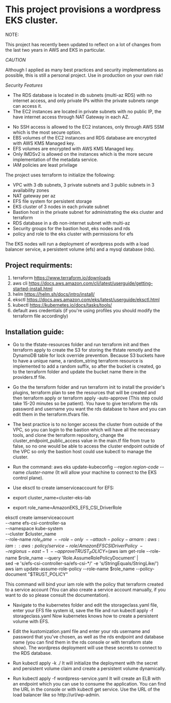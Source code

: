 # This project provisions a wordpress EKS cluster.

NOTE:

This project has recently been updated to reflect on a lot of changes from the last two years in AWS and EKS in particular.

_CAUTION_

Although I applied as many best practices and security implementations as possible, this is still a personal project.
Use in production on your own risk!

_Security Features_

- The RDS database is located in db subnets (multi-az RDS) with no internet access, and only private IPs within the private subnets range can access it.
- The EC2 instances are located in private subnets with no public IP, the have internet access through NAT Gateway in each AZ.

* No SSH access is allowed to the EC2 instances, only through AWS SSM which is the most secure option.
* EBS volumes of the EC2 instances and RDS database are encrypted with AWS KMS Managed key.
* EFS volumes are encrypted with AWS KMS Managed key.
* Only IMDSv2 is allowed on the instances which is the more secure implementation of the metadata service.
* IAM policies are least privilage

The project uses terraform to initialize the following:

- VPC with 3 db subnets, 3 private subnets and 3 public subnets in 3 availability zones
- NAT gateway per az
- EFS file system for persistent storage
- EKS cluster of 3 nodes in each private subnet
- Bastion host in the private subnet for administrating the eks cluster and terraform
- RDS database in a db non-internet subnet with multi-az
- Security groups for the bastion host, eks nodes and rds
- policy and role to the eks cluster with permissions for efs

The EKS nodes will run a deployment of wordpress pods with a load balancer service, a persistent volume (efs) and a mysql database (rds).

## Project requirments:

1. terraform https://www.terraform.io/downloads
2. aws cli https://docs.aws.amazon.com/cli/latest/userguide/getting-started-install.html
3. helm https://helm.sh/docs/intro/install/
4. eksctl https://docs.aws.amazon.com/eks/latest/userguide/eksctl.html
5. kubectl https://kubernetes.io/docs/tasks/tools/
6. default aws credentials (if you're using profiles you should modify the terraform file accordingly)

## Installation guide:

- Go to the tfstate-resources folder and run terraform init and then terraform apply to create the S3 for storing the tfstate remotly and the DynamoDB table for lock override prevention.
  Because S3 buckets have to have a unique name, a random_string terraform resource is implemented to add a random suffix, so after the bucket is created, go to the terraform folder and update the bucket name there in the providers.tf file.

- Go the the terraform folder and run terraform init to install the provider's plugins, terraform plan to see the resources that will be created and then terraform apply or terraform apply -auto-approve (This step could take 15-20 minutes so be patient). You have to give terraform the rds password and username you want the rds database to have and you can edit them in the terraform.tfvars file.

- The best practice is to no longer access the cluster from outside of the VPC, so you can login to the bastion which will have all the necessary tools, and clone the terraform repository, change the cluster_endpoint_public_access value in the main.tf file from true to false, so no one would be able to access the cluster endpoint outside of the VPC so only the bastion host could use kubectl to manage the cluster.

- Run the command: aws eks update-kubeconfig --region _region-code_ --name _cluster-name_ (It will allow your machine to connect to the EKS control plane).

- Use eksctl to create iamserviceaccount for EFS:

- export cluster_name=cluster-eks-lab
- export role_name=AmazonEKS_EFS_CSI_DriverRole

eksctl create iamserviceaccount \
 --name efs-csi-controller-sa \
 --namespace kube-system \
 --cluster $cluster_name \
    --role-name $role_name \
    --role-only \
    --attach-policy-arn arn:aws:iam::aws:policy/service-role/AmazonEFSCSIDriverPolicy \
    --region us-east-1 \
    --approve
TRUST_POLICY=$(aws iam get-role --role-name $role_name --query 'Role.AssumeRolePolicyDocument' | \
    sed -e 's/efs-csi-controller-sa/efs-csi-*/' -e 's/StringEquals/StringLike/')
aws iam update-assume-role-policy --role-name $role_name --policy-document "$TRUST_POLICY"

This command will bind your iam role with the policy that terraform created to a service account (You can also create a service account manually, if you want to do so please consult the documentation).

- Navigate to the kubernetes folder and edit the storageclass.yaml file, enter your EFS file system id, save the file and run kubectl apply -f storageclass.yaml
  Now kubernetes knows how to create a persistent volume with EFS.

- Edit the kustomization.yaml file and enter your rds username and password that you've chosen, as well as the rds endpoint and database name (you can find them in the rds console or with terraform state show). The wordpress deployment will use these secrets to connect to the RDS database.

- Run kubectl apply -k ./
  It will initialize the deployment with the secret and persistent volume claim and create a persistent volume dynamically.

- Run kubectl apply -f wordpress-service.yaml
  It will create an ELB with an endpoint which you can use to consume the application.
  You can find the URL in the console or with kubectl get service.
  Use the URL of the load balancer like so http://url/wp-admin.
